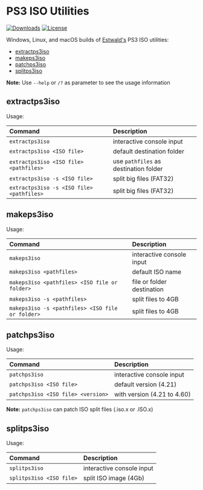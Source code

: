 # PS3 ISO Utilities
[![Downloads](https://img.shields.io/github/downloads/bucanero/ps3iso-utils/total.svg?maxAge=3600)](https://github.com/bucanero/ps3iso-utils/releases)
[![License](https://img.shields.io/github/license/bucanero/ps3iso-utils.svg)](./LICENSE)

Windows, Linux, and macOS builds of [Estwald's](https://github.com/Estwald) PS3 ISO utilities:

- [extractps3iso](#extractps3iso)
- [makeps3iso](#makeps3iso)
- [patchps3iso](#patchps3iso)
- [splitps3iso](#splitps3iso)

**Note:** Use `--help` or `/?` as parameter to see the usage information

## extractps3iso

Usage:

| Command | Description |
| :----- | :------ |
`extractps3iso`                           | interactive console input
`extractps3iso <ISO file>`                | default destination folder
`extractps3iso <ISO file> <pathfiles>`    | use `pathfiles` as destination folder
`extractps3iso -s <ISO file>`             | split big files (FAT32)
`extractps3iso -s <ISO file> <pathfiles>` | split big files (FAT32)

## makeps3iso

Usage:

| Command | Description |
| :----- | :------ |
`makeps3iso`                                     | interactive console input
`makeps3iso <pathfiles>`                         | default ISO name
`makeps3iso <pathfiles> <ISO file or folder>`    | file or folder destination
`makeps3iso -s <pathfiles>`                      | split files to 4GB
`makeps3iso -s <pathfiles> <ISO file or folder>` | split files to 4GB

## patchps3iso

Usage:

| Command | Description |
| :----- | :------ |
`patchps3iso`                       | interactive console input
`patchps3iso <ISO file>`            | default version (4.21)
`patchps3iso <ISO file> <version>`  | with version (4.21 to 4.60)

**Note:** `patchps3iso` can patch ISO split files (.iso.x or .ISO.x)

## splitps3iso

Usage:

| Command | Description |
| :----- | :------ |
`splitps3iso`                       | interactive console input
`splitps3iso <ISO file>`            | split ISO image (4Gb)
